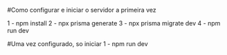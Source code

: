 #Como configurar e iniciar o servidor a primeira vez

1 - npm install 
2 - npx prisma generate
3 - npx prisma migrate dev
4 - npm run dev


#Uma vez configurado, so iniciar
1 - npm run dev